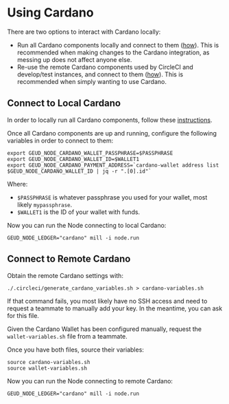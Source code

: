 # Using Cardano

There are two options to interact with Cardano locally:
  - Run all Cardano components locally and connect to them
  ([how](#connect-to-local-cardano)). This is recommended when making changes
  to the Cardano integration, as messing up does not affect anyone else.
  - Re-use the remote Cardano components used by CircleCI and develop/test
  instances, and connect to them ([how](#connect-to-remote-cardano)).
  This is recommended when simply wanting to use Cardano.

## Connect to Local Cardano

In order to locally run all Cardano components, follow these
[instructions](run-cardano.md).

Once all Cardano components are up and running, configure the following
variables in order to connect to them:
```shell script
export GEUD_NODE_CARDANO_WALLET_PASSPHRASE=$PASSPHRASE
export GEUD_NODE_CARDANO_WALLET_ID=$WALLET1
export GEUD_NODE_CARDANO_PAYMENT_ADDRESS=`cardano-wallet address list $GEUD_NODE_CARDANO_WALLET_ID | jq -r ".[0].id"`
```
Where:
  - `$PASSPHRASE` is whatever passphrase you used for your wallet, most likely
  `mypassphrase`.
  - `$WALLET1` is the ID of your wallet with funds.

Now you can run the Node connecting to local Cardano:
```shell script
GEUD_NODE_LEDGER="cardano" mill -i node.run
```

## Connect to Remote Cardano

Obtain the remote Cardano settings with:
```shell script
./.circleci/generate_cardano_variables.sh > cardano-variables.sh
```
If that command fails, you most likely have no SSH access and need to request
a teammate to manually add your key. In the meantime, you can ask for this file.

Given the Cardano Wallet has been configured manually, request the
`wallet-variables.sh` file from a teammate.

Once you have both files, source their variables:
```shell script
source cardano-variables.sh
source wallet-variables.sh
```

Now you can run the Node connecting to remote Cardano:
```shell script
GEUD_NODE_LEDGER="cardano" mill -i node.run
```
